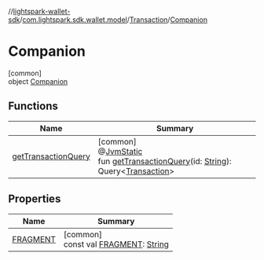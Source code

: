 //[lightspark-wallet-sdk](../../../../index.md)/[com.lightspark.sdk.wallet.model](../../index.md)/[Transaction](../index.md)/[Companion](index.md)

# Companion

[common]\
object [Companion](index.md)

## Functions

| Name | Summary |
|---|---|
| [getTransactionQuery](get-transaction-query.md) | [common]<br>@[JvmStatic](https://kotlinlang.org/api/latest/jvm/stdlib/kotlin.jvm/-jvm-static/index.html)<br>fun [getTransactionQuery](get-transaction-query.md)(id: [String](https://kotlinlang.org/api/latest/jvm/stdlib/kotlin/-string/index.html)): Query&lt;[Transaction](../index.md)&gt; |

## Properties

| Name | Summary |
|---|---|
| [FRAGMENT](-f-r-a-g-m-e-n-t.md) | [common]<br>const val [FRAGMENT](-f-r-a-g-m-e-n-t.md): [String](https://kotlinlang.org/api/latest/jvm/stdlib/kotlin/-string/index.html) |
